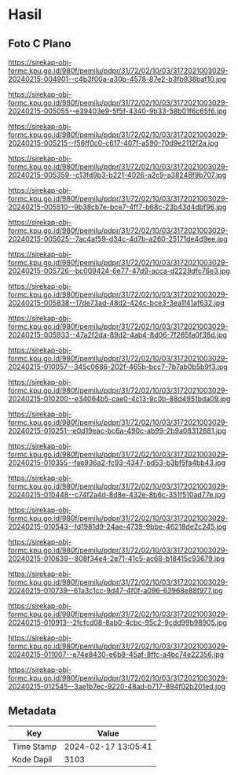 # Hasil

## Foto C Plano

https://sirekap-obj-formc.kpu.go.id/980f/pemilu/pdpr/31/72/02/10/03/3172021003029-20240215-004901--c4b3f00a-a30b-4578-87e2-b3fb938baf10.jpg

https://sirekap-obj-formc.kpu.go.id/980f/pemilu/pdpr/31/72/02/10/03/3172021003029-20240215-005055--e39403e9-5f5f-4340-9b33-58b01f6c65f6.jpg

https://sirekap-obj-formc.kpu.go.id/980f/pemilu/pdpr/31/72/02/10/03/3172021003029-20240215-005215--f56ff0c0-c617-407f-a590-70d9e2112f2a.jpg

https://sirekap-obj-formc.kpu.go.id/980f/pemilu/pdpr/31/72/02/10/03/3172021003029-20240215-005359--c13fd9b3-b221-4026-a2c9-a38248f9b707.jpg

https://sirekap-obj-formc.kpu.go.id/980f/pemilu/pdpr/31/72/02/10/03/3172021003029-20240215-005510--9b38cb7e-bce7-4ff7-b68c-23b43d4dbf96.jpg

https://sirekap-obj-formc.kpu.go.id/980f/pemilu/pdpr/31/72/02/10/03/3172021003029-20240215-005625--7ac4af59-d34c-4d7b-a260-25171de4d9ee.jpg

https://sirekap-obj-formc.kpu.go.id/980f/pemilu/pdpr/31/72/02/10/03/3172021003029-20240215-005726--bc009424-6e77-47d9-acca-d2229dfc76e3.jpg

https://sirekap-obj-formc.kpu.go.id/980f/pemilu/pdpr/31/72/02/10/03/3172021003029-20240215-005838--17de73ad-48d2-424c-bce3-3ea1f41af632.jpg

https://sirekap-obj-formc.kpu.go.id/980f/pemilu/pdpr/31/72/02/10/03/3172021003029-20240215-005933--47a2f2da-89d2-4ab4-8d06-7f265fa0f38d.jpg

https://sirekap-obj-formc.kpu.go.id/980f/pemilu/pdpr/31/72/02/10/03/3172021003029-20240215-010057--345c0686-202f-465b-bcc7-7b7ab0b5b9f3.jpg

https://sirekap-obj-formc.kpu.go.id/980f/pemilu/pdpr/31/72/02/10/03/3172021003029-20240215-010200--e34064b5-cae0-4c13-9c0b-88d4951bda09.jpg

https://sirekap-obj-formc.kpu.go.id/980f/pemilu/pdpr/31/72/02/10/03/3172021003029-20240215-010251--e0d19eac-bc6a-490c-ab99-2b9a08312881.jpg

https://sirekap-obj-formc.kpu.go.id/980f/pemilu/pdpr/31/72/02/10/03/3172021003029-20240215-010355--fae936a2-fc93-4347-bd53-b3bf5fa4bb43.jpg

https://sirekap-obj-formc.kpu.go.id/980f/pemilu/pdpr/31/72/02/10/03/3172021003029-20240215-010448--c74f2a4d-8d8e-432e-8b6c-351f510ad77e.jpg

https://sirekap-obj-formc.kpu.go.id/980f/pemilu/pdpr/31/72/02/10/03/3172021003029-20240215-010543--fd1981d9-24ae-4739-9bbe-46218de2c245.jpg

https://sirekap-obj-formc.kpu.go.id/980f/pemilu/pdpr/31/72/02/10/03/3172021003029-20240215-010639--808f34e4-2e71-41c5-ac68-b18415c93679.jpg

https://sirekap-obj-formc.kpu.go.id/980f/pemilu/pdpr/31/72/02/10/03/3172021003029-20240215-010739--61a3c1cc-9d47-4f0f-a096-63968e88f977.jpg

https://sirekap-obj-formc.kpu.go.id/980f/pemilu/pdpr/31/72/02/10/03/3172021003029-20240215-010913--2fcfcd08-8ab0-4cbc-95c2-9cdd99b98905.jpg

https://sirekap-obj-formc.kpu.go.id/980f/pemilu/pdpr/31/72/02/10/03/3172021003029-20240215-011007--e74e8430-e6b8-45af-8ffc-a4bc74e22356.jpg

https://sirekap-obj-formc.kpu.go.id/980f/pemilu/pdpr/31/72/02/10/03/3172021003029-20240215-012545--3ae1b7ec-9220-48ad-b717-894f02b201ed.jpg


## Metadata

| Key        | Value               |
| ---------- | ------------------- |
| Time Stamp | 2024-02-17 13:05:41 |
| Kode Dapil | 3103                |



